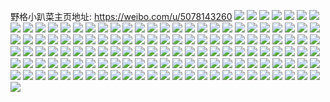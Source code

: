 野格小趴菜主页地址: https://weibo.com/u/5078143260 
![](https://wx4.sinaimg.cn/mw2000/005xFn2sly1h9gapq38b8j30u014149q.jpg) 
![](https://wx4.sinaimg.cn/mw2000/005xFn2sly1h9gapomzvej30u014046x.jpg) 
![](https://wx4.sinaimg.cn/mw2000/005xFn2sly1h9gapnbfoyj30u01407d2.jpg) 
![](https://wx4.sinaimg.cn/mw2000/005xFn2sly1h9a3xxkdnuj30u014178d.jpg) 
![](https://wx4.sinaimg.cn/mw2000/005xFn2sly1h9a3xxu497j30u01410wd.jpg) 
![](https://wx4.sinaimg.cn/mw2000/005xFn2sly1h9a3xy3av2j30u0140jum.jpg) 
![](https://wx4.sinaimg.cn/mw2000/005xFn2sly1h9a3xyb1dgj30u0141n15.jpg) 
![](https://wx4.sinaimg.cn/mw2000/005xFn2sly1h8zp4j4z6jj30u0140gu0.jpg) 
![](https://wx4.sinaimg.cn/mw2000/005xFn2sly1h8w638bpgej30u0140wqa.jpg) 
![](https://wx4.sinaimg.cn/mw2000/005xFn2sly1h8w638nkqhj30u0141tky.jpg) 
![](https://wx4.sinaimg.cn/mw2000/005xFn2sly1h8vuu93ii4j30u0140doe.jpg) 
![](https://wx4.sinaimg.cn/mw2000/005xFn2sly1h8ed2zu0dwj30k20cmmxj.jpg) 
![](https://wx4.sinaimg.cn/mw2000/005xFn2sly1h89ko2b61zj30u014n46m.jpg) 
![](https://wx4.sinaimg.cn/mw2000/005xFn2sly1h84or6ccikj30u014012j.jpg) 
![](https://wx4.sinaimg.cn/mw2000/005xFn2sly1h7ymk4taqhj30u01407c5.jpg) 
![](https://wx4.sinaimg.cn/mw2000/005xFn2sly1h7ymk4hsquj30u0140471.jpg) 
![](https://wx4.sinaimg.cn/mw2000/005xFn2sly1h7omw5s2q5j30u014i46p.jpg) 
![](https://wx4.sinaimg.cn/mw2000/005xFn2sly1h7omw4uxp8j30n014w76v.jpg) 
![](https://wx4.sinaimg.cn/mw2000/005xFn2sly1h7jnf7uj7ej320k2oqu0y.jpg) 
![](https://wx4.sinaimg.cn/mw2000/005xFn2sly1h7jnfp11l1j32c0340npf.jpg) 
![](https://wx4.sinaimg.cn/mw2000/005xFn2sly1h7jnerzbxyj30u0140dwr.jpg) 
![](https://wx4.sinaimg.cn/mw2000/005xFn2sly1h7jneu9lg4j30u0140e4p.jpg) 
![](https://wx4.sinaimg.cn/mw2000/005xFn2sly1h6i09lyjvoj327v2yhhdu.jpg) 
![](https://wx4.sinaimg.cn/mw2000/005xFn2sly1h61y2jj7qpj32c0340b29.jpg) 
![](https://wx4.sinaimg.cn/mw2000/005xFn2sly1h61y2i2xxaj30u0140dgb.jpg) 
![](https://wx4.sinaimg.cn/mw2000/005xFn2sly1h5skdjplduj30u013yn56.jpg) 
![](https://wx4.sinaimg.cn/mw2000/005xFn2sly1h5skdn4jv3j31400u00y5.jpg) 
![](https://wx4.sinaimg.cn/mw2000/005xFn2sly1h5skdl04jgj30u0140115.jpg) 
![](https://wx4.sinaimg.cn/mw2000/005xFn2sly1h5skdmkkx1j30u00u0td3.jpg) 
![](https://wx4.sinaimg.cn/mw2000/005xFn2sly1h5skdm3e2lj30u0140ajn.jpg) 
![](https://wx4.sinaimg.cn/mw2000/005xFn2sly1h58g2xgqpbj325b2v34qq.jpg) 
![](https://wx4.sinaimg.cn/mw2000/005xFn2sly1h58g31z3tkj33402c0x6p.jpg) 
![](https://wx4.sinaimg.cn/mw2000/005xFn2sly1h58g30yvsmj32c03404qr.jpg) 
![](https://wx4.sinaimg.cn/mw2000/005xFn2sly1h58g33wv9ij32842yu4qq.jpg) 
![](https://wx4.sinaimg.cn/mw2000/005xFn2sly1h4ymseqc21j30u0140guh.jpg) 
![](https://wx4.sinaimg.cn/mw2000/005xFn2sly1h4ml71p12hj32442tjnpd.jpg) 
![](https://wx4.sinaimg.cn/mw2000/005xFn2sly1h4ml74dan0j31v52hjhdt.jpg) 
![](https://wx4.sinaimg.cn/mw2000/005xFn2sly1h42uliuf8bj322q2rrhdt.jpg) 
![](https://wx4.sinaimg.cn/mw2000/005xFn2sly1h42ulk41caj327v2yj4qq.jpg) 
![](https://wx4.sinaimg.cn/mw2000/005xFn2sly1h42ulm3tbrj327z2ype82.jpg) 
![](https://wx4.sinaimg.cn/mw2000/005xFn2sly1h4127myckpj31sc2dskjm.jpg) 
![](https://wx4.sinaimg.cn/mw2000/005xFn2sly1h4127nopsdj31mv26hb29.jpg) 
![](https://wx4.sinaimg.cn/mw2000/005xFn2sly1h4127p6hl3j323j2spnpf.jpg) 
![](https://wx4.sinaimg.cn/mw2000/005xFn2sly1h4127qf15mj31zu1zux6p.jpg) 
![](https://wx4.sinaimg.cn/mw2000/005xFn2sly1h4127qus6cj30ss12edqd.jpg) 
![](https://wx4.sinaimg.cn/mw2000/005xFn2sly1h4127zt7lnj31yh2lzx6p.jpg) 
![](https://wx4.sinaimg.cn/mw2000/005xFn2sly1h3vy5kjmljj31ur2h1qv5.jpg) 
![](https://wx4.sinaimg.cn/mw2000/005xFn2sly1h3vy5l65h5j30u0140wps.jpg) 
![](https://wx4.sinaimg.cn/mw2000/005xFn2sly1h3u3fy3mqvj30u0140qcf.jpg) 
![](https://wx4.sinaimg.cn/mw2000/005xFn2sly1h3u3fyi5l9j30u0140wnu.jpg) 
![](https://wx4.sinaimg.cn/mw2000/005xFn2sly1h3u3fyvwqrj30u0140wpf.jpg) 
![](https://wx4.sinaimg.cn/mw2000/005xFn2sly1h3siini9csj30mf0tstd8.jpg) 
![](https://wx4.sinaimg.cn/mw2000/005xFn2sly1h3siioch7oj30u0140dm8.jpg) 
![](https://wx4.sinaimg.cn/mw2000/005xFn2sly1h2ruqbdjizj327k2y3kjl.jpg) 
![](https://wx4.sinaimg.cn/mw2000/005xFn2sly1h2ruqcf6gkj322g2ra1kx.jpg) 
![](https://wx4.sinaimg.cn/mw2000/005xFn2sly1h2ruqeu3g4j32aj323u0x.jpg) 
![](https://wx4.sinaimg.cn/mw2000/005xFn2sly1h2ruqhwr8rj32bz3404qq.jpg) 
![](https://wx4.sinaimg.cn/mw2000/005xFn2sly1h2m6lt6sx2j30n01dswrj.jpg) 
![](https://wx4.sinaimg.cn/mw2000/005xFn2sly1h2l07l2rrmj32c0340x6p.jpg) 
![](https://wx4.sinaimg.cn/mw2000/005xFn2sly1h2l07j0j0cj329930du0x.jpg) 
![](https://wx4.sinaimg.cn/mw2000/005xFn2sly1h2l07jocpoj31o6289kbu.jpg) 
![](https://wx4.sinaimg.cn/mw2000/005xFn2sly1gz2jaw3kjyj320b20b7wi.jpg) 
![](https://wx4.sinaimg.cn/mw2000/005xFn2sly1gz2jau3gzkj328x28x7wi.jpg) 
![](https://wx4.sinaimg.cn/mw2000/005xFn2sly1gz2jb2692fj32c02c0qv6.jpg) 
![](https://wx4.sinaimg.cn/mw2000/005xFn2sly1gz2jb5z5l6j327w27we83.jpg) 
![](https://wx4.sinaimg.cn/mw2000/005xFn2sly1gyl8qpa89bj31mw1mw1kx.jpg) 
![](https://wx4.sinaimg.cn/mw2000/005xFn2sly1gyl8qpxip7j31o01o04qp.jpg) 
![](https://wx4.sinaimg.cn/mw2000/005xFn2sly1gy9l567d3wj31o01o01kx.jpg) 
![](https://wx4.sinaimg.cn/mw2000/005xFn2sly1gwo5jvxubqj30u0140ter.jpg) 
![](https://wx4.sinaimg.cn/mw2000/005xFn2sly1gunzjm7fo9j60u00u07dj02.jpg) 
![](https://wx4.sinaimg.cn/mw2000/005xFn2sly1gunzlhhlkvj60n01dsgq202.jpg) 
![](https://wx4.sinaimg.cn/mw2000/005xFn2sly1gti0hod0ksj30u00u0jwj.jpg) 
![](https://wx4.sinaimg.cn/mw2000/005xFn2sly1gsvc8k64daj32c03404qt.jpg) 
![](https://wx4.sinaimg.cn/mw2000/005xFn2sly1gsvc8m77r5j32c0340qv8.jpg) 
![](https://wx4.sinaimg.cn/mw2000/005xFn2sly1gss5str9cej30vc15s4dn.jpg) 
![](https://wx4.sinaimg.cn/mw2000/005xFn2sly1gsgnnc8ghgj30u00u0wn4.jpg) 
![](https://wx4.sinaimg.cn/mw2000/005xFn2sly1gsgnncq14gj30u00u0n3v.jpg) 
![](https://wx4.sinaimg.cn/mw2000/005xFn2sly1gsgnnd9uyaj30u00u0k08.jpg) 
![](https://wx4.sinaimg.cn/mw2000/005xFn2sly1gsgnndlpfhj30u00u0ai3.jpg) 
![](https://wx4.sinaimg.cn/mw2000/005xFn2sly1gsgnne24r9j30u00u0gty.jpg) 
![](https://wx4.sinaimg.cn/mw2000/005xFn2sly1gsgnneklqlj30u00u0dnr.jpg) 
![](https://wx4.sinaimg.cn/mw2000/005xFn2sly1gsgnneyvkcj30u00u0jzh.jpg) 
![](https://wx4.sinaimg.cn/mw2000/005xFn2sly1gsgnnfiju9j31400u0k2w.jpg) 
![](https://wx4.sinaimg.cn/mw2000/005xFn2sly1gsgnor6gulj30u00u0gx7.jpg) 
![](https://wx4.sinaimg.cn/mw2000/005xFn2sly1grs32sp994j329o29okhs.jpg) 
![](https://wx4.sinaimg.cn/mw2000/005xFn2sly1grs33awppyj32c02c04qp.jpg) 
![](https://wx4.sinaimg.cn/mw2000/005xFn2sly1gr54kj603yj30vc0vcqef.jpg) 
![](https://wx4.sinaimg.cn/mw2000/005xFn2sly1gr54j48soyj30vc0vctja.jpg) 
![](https://wx4.sinaimg.cn/mw2000/005xFn2sly1gp22jy1riyj31ma1maare.jpg) 
![](https://wx4.sinaimg.cn/mw2000/005xFn2sly1gp22kx4wmpj32c02c01hi.jpg) 
![](https://wx4.sinaimg.cn/mw2000/005xFn2sly1gon37iz4hoj30vc0vc7hf.jpg) 
![](https://wx4.sinaimg.cn/mw2000/005xFn2sly1gon37igc9oj30vc0vcdsh.jpg) 
![](https://wx4.sinaimg.cn/mw2000/005xFn2sly1go82ltzww8j322a22a7wi.jpg) 
![](https://wx4.sinaimg.cn/mw2000/005xFn2sly1go82lvjydej3202202u0x.jpg) 
![](https://wx4.sinaimg.cn/mw2000/005xFn2sly1go5pbknho0j329u29ux6p.jpg) 
![](https://wx4.sinaimg.cn/mw2000/005xFn2sly1gnxsnvta57j31l31l24qq.jpg) 
![](https://wx4.sinaimg.cn/mw2000/005xFn2sly1gnxsnu6oahj31o01o0b29.jpg) 
![](https://wx4.sinaimg.cn/mw2000/005xFn2sly1gnxsnwxoypj30vc0vcdsw.jpg) 
![](https://wx4.sinaimg.cn/mw2000/005xFn2sly1gnxsnwfeb6j30vc0vcwsg.jpg) 
![](https://wx4.sinaimg.cn/mw2000/005xFn2sly1gnhftq8xb5j32c02c0qv5.jpg) 
![](https://wx4.sinaimg.cn/mw2000/005xFn2sly1gnhftroqerj32c02c0u0x.jpg) 
![](https://wx4.sinaimg.cn/mw2000/005xFn2sly1gnhftr150cj32c02c0x6p.jpg) 
![](https://wx4.sinaimg.cn/mw2000/005xFn2sly1gnhfu04cqnj31tg1tg4qq.jpg) 
![](https://wx4.sinaimg.cn/mw2000/005xFn2sly1gnbogwqrf6j30ht0u0dmj.jpg) 
![](https://wx4.sinaimg.cn/mw2000/005xFn2sly1gn734yq59qj31o01o0e81.jpg) 
![](https://wx4.sinaimg.cn/mw2000/005xFn2sly1gn735099w8j326o26ob2a.jpg) 
![](https://wx4.sinaimg.cn/mw2000/005xFn2sly1gmvh3tp6l2j328f2z8qv5.jpg) 
![](https://wx4.sinaimg.cn/mw2000/005xFn2sly1gmvh3uh5z3j32c02c0b29.jpg) 
![](https://wx4.sinaimg.cn/mw2000/005xFn2sly1gmt07r5g9yj31731737h1.jpg) 
![](https://wx4.sinaimg.cn/mw2000/005xFn2sly1gmaqj1vefdj30vc0vctlu.jpg) 
![](https://wx4.sinaimg.cn/mw2000/005xFn2sly1gmaqvqqdc3j30vc0vcnb7.jpg) 
![](https://wx4.sinaimg.cn/mw2000/005xFn2sly1glz76kih4rj31sc1sc1im.jpg) 
![](https://wx4.sinaimg.cn/mw2000/005xFn2sly1glmgbwucchj324t24ttwk.jpg) 
![](https://wx4.sinaimg.cn/mw2000/005xFn2sly1glmgbuhydyj32c02c0hdu.jpg) 
![](https://wx4.sinaimg.cn/mw2000/005xFn2sly1gk9j0ald3ij30u00u0n7n.jpg) 
![](https://wx4.sinaimg.cn/mw2000/005xFn2sly1gjnp0i1tazj30u00u0tej.jpg) 
![](https://wx4.sinaimg.cn/mw2000/005xFn2sly1gjnp0g7yz3j30u00u0jza.jpg) 
![](https://wx4.sinaimg.cn/mw2000/005xFn2sly1gjeam6ldi4j30u00u07ay.jpg) 
![](https://wx4.sinaimg.cn/mw2000/005xFn2sly1gjeam8ypafj30u00u0jwe.jpg) 
![](https://wx4.sinaimg.cn/mw2000/005xFn2sly1gjeamaz43sj30u00u0n1f.jpg) 
![](https://wx4.sinaimg.cn/mw2000/005xFn2sly1gjeamhjwomj30u00u0dmo.jpg) 
![](https://wx4.sinaimg.cn/mw2000/005xFn2sly1gj9u7wra66j30u00uc7en.jpg) 
![](https://wx4.sinaimg.cn/mw2000/005xFn2sly1gj9u7xkc6oj30u00u0te1.jpg) 
![](https://wx4.sinaimg.cn/mw2000/005xFn2sly1gj9u7xzkpxj30u00u0n4j.jpg) 
![](https://wx4.sinaimg.cn/mw2000/005xFn2sly1gj9u7x4a64j30u00u00x2.jpg) 
![](https://wx4.sinaimg.cn/mw2000/005xFn2sly1gib7obdoi3j324x24xkjl.jpg) 
![](https://wx4.sinaimg.cn/mw2000/005xFn2sly1gib7oapn6oj32c02c0x6p.jpg) 
![](https://wx4.sinaimg.cn/mw2000/005xFn2sly1gi7sion916j32c02c0e82.jpg) 
![](https://wx4.sinaimg.cn/mw2000/005xFn2sly1gi7simxjw2j32c02c0x6q.jpg) 
![](https://wx4.sinaimg.cn/mw2000/005xFn2sly1gi2082qp65j30lw0lwgpr.jpg) 
![](https://wx4.sinaimg.cn/mw2000/005xFn2sly1gi2083n2v6j325e25eu0x.jpg) 
![](https://wx4.sinaimg.cn/mw2000/005xFn2sly1ghwi1jp9lhj32c02pee81.jpg) 
![](https://wx4.sinaimg.cn/mw2000/005xFn2sly1ghg5plumvkj329z29zb2b.jpg) 
